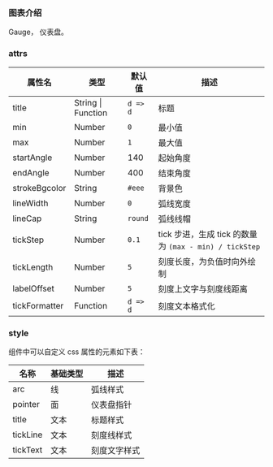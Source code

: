 ### 图表介绍

Gauge， 仪表盘。

### attrs

| 属性名        | 类型               | 默认值   | 描述                                                   |
| ------------- | ------------------ | -------- | ------------------------------------------------------ |
| title         | String \| Function | `d => d` | 标题                                                   |
| min           | Number             | `0`      | 最小值                                                 |
| max           | Number             | `1`      | 最大值                                                 |
| startAngle    | Number             | 140      | 起始角度                                               |
| endAngle      | Number             | 400      | 结束角度                                               |
| strokeBgcolor | String             | `#eee`   | 背景色                                                 |
| lineWidth     | Number             | `0`      | 弧线宽度                                               |
| lineCap       | String             | `round`  | 弧线线帽                                               |
| tickStep      | Number             | `0.1`    | tick 步进，生成 tick 的数量为 `(max - min) / tickStep` |
| tickLength    | Number             | `5`      | 刻度长度，为负值时向外绘制                             |
| labelOffset   | Number             | `5`      | 刻度上文字与刻度线距离                                 |
| tickFormatter | Function           | `d => d` | 刻度文本格式化                                         |

### style

组件中可以自定义 css 属性的元素如下表：

| 名称     | 基础类型 | 描述         |
| -------- | -------- | ------------ |
| arc      | 线       | 弧线样式     |
| pointer  | 面       | 仪表盘指针   |
| title    | 文本     | 标题样式     |
| tickLine | 文本     | 刻度线样式   |
| tickText | 文本     | 刻度文字样式 |

